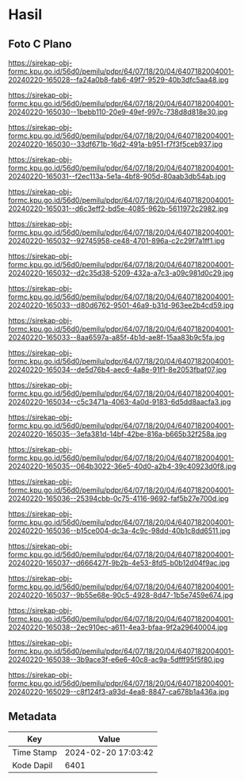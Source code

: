 # Hasil

## Foto C Plano

https://sirekap-obj-formc.kpu.go.id/56d0/pemilu/pdpr/64/07/18/20/04/6407182004001-20240220-165028--fa24a0b8-fab6-49f7-9529-40b3dfc5aa48.jpg

https://sirekap-obj-formc.kpu.go.id/56d0/pemilu/pdpr/64/07/18/20/04/6407182004001-20240220-165030--1bebb110-20e9-49ef-997c-738d8d818e30.jpg

https://sirekap-obj-formc.kpu.go.id/56d0/pemilu/pdpr/64/07/18/20/04/6407182004001-20240220-165030--33df671b-16d2-491a-b951-f7f3f5ceb937.jpg

https://sirekap-obj-formc.kpu.go.id/56d0/pemilu/pdpr/64/07/18/20/04/6407182004001-20240220-165031--f2ec113a-5e1a-4bf8-905d-80aab3db54ab.jpg

https://sirekap-obj-formc.kpu.go.id/56d0/pemilu/pdpr/64/07/18/20/04/6407182004001-20240220-165031--d6c3eff2-bd5e-4085-962b-5611972c2982.jpg

https://sirekap-obj-formc.kpu.go.id/56d0/pemilu/pdpr/64/07/18/20/04/6407182004001-20240220-165032--92745958-ce48-4701-896a-c2c29f7a1ff1.jpg

https://sirekap-obj-formc.kpu.go.id/56d0/pemilu/pdpr/64/07/18/20/04/6407182004001-20240220-165032--d2c35d38-5209-432a-a7c3-a09c981d0c29.jpg

https://sirekap-obj-formc.kpu.go.id/56d0/pemilu/pdpr/64/07/18/20/04/6407182004001-20240220-165033--d80d6762-9501-46a9-b31d-963ee2b4cd59.jpg

https://sirekap-obj-formc.kpu.go.id/56d0/pemilu/pdpr/64/07/18/20/04/6407182004001-20240220-165033--8aa6597a-a85f-4b1d-ae8f-15aa83b9c5fa.jpg

https://sirekap-obj-formc.kpu.go.id/56d0/pemilu/pdpr/64/07/18/20/04/6407182004001-20240220-165034--de5d76b4-aec6-4a8e-91f1-8e2053fbaf07.jpg

https://sirekap-obj-formc.kpu.go.id/56d0/pemilu/pdpr/64/07/18/20/04/6407182004001-20240220-165034--c5c3471a-4063-4a0d-9183-6d5dd8aacfa3.jpg

https://sirekap-obj-formc.kpu.go.id/56d0/pemilu/pdpr/64/07/18/20/04/6407182004001-20240220-165035--3efa381d-14bf-42be-816a-b665b32f258a.jpg

https://sirekap-obj-formc.kpu.go.id/56d0/pemilu/pdpr/64/07/18/20/04/6407182004001-20240220-165035--064b3022-36e5-40d0-a2b4-39c40923d0f8.jpg

https://sirekap-obj-formc.kpu.go.id/56d0/pemilu/pdpr/64/07/18/20/04/6407182004001-20240220-165036--25394cbb-0c75-4116-9692-faf5b27e700d.jpg

https://sirekap-obj-formc.kpu.go.id/56d0/pemilu/pdpr/64/07/18/20/04/6407182004001-20240220-165036--b15ce004-dc3a-4c9c-98dd-40b1c8dd6511.jpg

https://sirekap-obj-formc.kpu.go.id/56d0/pemilu/pdpr/64/07/18/20/04/6407182004001-20240220-165037--d666427f-9b2b-4e53-8fd5-b0b12d04f9ac.jpg

https://sirekap-obj-formc.kpu.go.id/56d0/pemilu/pdpr/64/07/18/20/04/6407182004001-20240220-165037--9b55e68e-90c5-4928-8d47-1b5e7459e674.jpg

https://sirekap-obj-formc.kpu.go.id/56d0/pemilu/pdpr/64/07/18/20/04/6407182004001-20240220-165038--2ec910ec-a611-4ea3-bfaa-9f2a29640004.jpg

https://sirekap-obj-formc.kpu.go.id/56d0/pemilu/pdpr/64/07/18/20/04/6407182004001-20240220-165038--3b9ace3f-e6e6-40c8-ac9a-5dfff95f5f80.jpg

https://sirekap-obj-formc.kpu.go.id/56d0/pemilu/pdpr/64/07/18/20/04/6407182004001-20240220-165029--c8f124f3-a93d-4ea8-8847-ca678b1a436a.jpg


## Metadata

| Key        | Value               |
| ---------- | ------------------- |
| Time Stamp | 2024-02-20 17:03:42 |
| Kode Dapil | 6401                |



